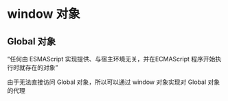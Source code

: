 # window 对象

## Global 对象

“任何由 ESMAScript 实现提供、与宿主环境无关，并在ECMAScript 程序开始执行时就存在的对象”

由于无法直接访问 Global 对象，所以可以通过 window 对象实现对 Global 对象的代理


